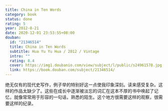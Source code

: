 ```yaml
---
title: China in Ten Words
category: book
status: done
rating: 5
year: 2012-8-21
date: 2020-12-01 23:53:55+08:00
douban:
  id: "21346514"
  title: China in Ten Words
  subtitle: Hua Yu Yu Hua / 2012 / Vintage
  intro: ""
  rating: 8.4
  cover: https://img1.doubanio.com/view/subject/l/public/s24961578.jpg
  link: https://book.douban.com/subject/21346514/
---
```


绝无仅有的现代史写作，例子举的特别好这一点使我印象深刻。读来感受复杂。这样的作品太缺少了。这些在成长中逐渐被淡忘的词汇在这本不厚的书中唤起了记忆，就像常常用于形容的一句话，熟悉的陌生。这个地方很需要这样的观察，很需要这样的纪录。
